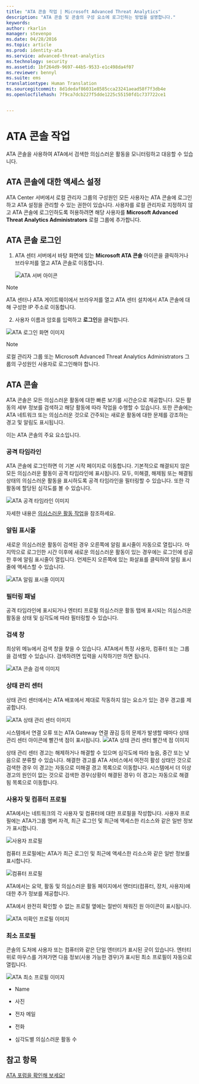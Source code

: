 ```yaml
---
title: "ATA 콘솔 작업 | Microsoft Advanced Threat Analytics"
description: "ATA 콘솔 및 콘솔의 구성 요소에 로그인하는 방법을 설명합니다."
keywords: 
author: rkarlin
manager: stevenpo
ms.date: 04/28/2016
ms.topic: article
ms.prod: identity-ata
ms.service: advanced-threat-analytics
ms.technology: security
ms.assetid: 1bf264d9-9697-44b5-9533-e1c498da4f07
ms.reviewer: bennyl
ms.suite: ems
translationtype: Human Translation
ms.sourcegitcommit: 8d1dedaf86031e8585cca23241aead58f7f3db4e
ms.openlocfilehash: 7f9ca7dcb227f5dde1225c55150fd1c737722ce1


---
```


# ATA 콘솔 작업

ATA 콘솔을 사용하여 ATA에서 검색한 의심스러운 활동을 모니터링하고 대응할 수 있습니다.

## ATA 콘솔에 대한 액세스 설정
ATA Center 서버에서 로컬 관리자 그룹의 구성원인 모든 사용자는 ATA 콘솔에 로그인하고 ATA 설정을 관리할 수 있는 권한이 있습니다.
사용자를 로컬 관리자로 지정하지 않고 ATA 콘솔에 로그인하도록 허용하려면 해당 사용자를 **Microsoft Advanced Threat Analytics Administrators** 로컬 그룹에 추가합니다.

## ATA 콘솔 로그인

1. ATA 센터 서버에서 바탕 화면에 있는 **Microsoft ATA 콘솔** 아이콘을 클릭하거나 브라우저를 열고 ATA 콘솔로 이동합니다.

    ![ATA 서버 아이콘](media/ata-server-icon.png)

>[!NOTE]
> ATA 센터나 ATA 게이트웨이에서 브라우저를 열고 ATA 센터 설치에서 ATA 콘솔에 대해 구성한 IP 주소로 이동합니다.    

2.  사용자 이름과 암호를 입력하고 **로그인**을 클릭합니다.

![ATA 로그인 화면 이미지](media/ATA-log-in-screen.jpg)

> [!NOTE]
> 로컬 관리자 그룹 또는 Microsoft Advanced Threat Analytics Administrators 그룹의 구성원인 사용자로 로그인해야 합니다.

## ATA 콘솔

ATA 콘솔은 모든 의심스러운 활동에 대한 빠른 보기를 시간순으로 제공합니다. 모든 활동의 세부 정보를 검색하고 해당 활동에 따라 작업을 수행할 수 있습니다. 또한 콘솔에는 ATA 네트워크 또는 의심스러운 것으로 간주되는 새로운 활동에 대한 문제를 강조하는 경고 및 알림도 표시됩니다.

이는 ATA 콘솔의 주요 요소입니다.


### 공격 타임라인

ATA 콘솔에 로그인하면 이 기본 시작 페이지로 이동합니다. 기본적으로 해결되지 않은 모든 의심스러운 활동이 공격 타임라인에 표시됩니다. 모두, 미해결, 해제됨 또는 해결됨 상태의 의심스러운 활동을 표시하도록 공격 타임라인을 필터링할 수 있습니다. 또한 각 활동에 할당된 심각도를 볼 수 있습니다.

![ATA 공격 타임라인 이미지](media/attack-timeline.png)

자세한 내용은 [의심스러운 활동 작업](/advanced-threat-analytics/deploy-use/working-with-suspicious-activities)을 참조하세요.

### 알림 표시줄

새로운 의심스러운 활동이 검색된 경우 오른쪽에 알림 표시줄이 자동으로 열립니다. 마지막으로 로그인한 시간 이후에 새로운 의심스러운 활동이 있는 경우에는 로그인에 성공한 후에 알림 표시줄이 열립니다. 언제든지 오른쪽에 있는 화살표를 클릭하여 알림 표시줄에 액세스할 수 있습니다.

![ATA 알림 표시줄 이미지](media/notification-bar.png)

### 필터링 패널

공격 타임라인에 표시되거나 엔터티 프로필 의심스러운 활동 탭에 표시되는 의심스러운 활동을 상태 및 심각도에 따라 필터링할 수 있습니다.

### 검색 창

최상위 메뉴에서 검색 창을 찾을 수 있습니다. ATA에서 특정 사용자, 컴퓨터 또는 그룹을 검색할 수 있습니다. 검색하려면 입력을 시작하기만 하면 됩니다.

![ATA 콘솔 검색 이미지](media/ATA-console-search.png)

### 상태 관리 센터

상태 관리 센터에서는 ATA 배포에서 제대로 작동하지 않는 요소가 있는 경우 경고를 제공합니다.

![ATA 상태 관리 센터 이미지](media/health-center.png)

시스템에서 연결 오류 또는 ATA Gateway 연결 끊김 등의 문제가 발생할 때마다 상태 관리 센터 아이콘에 빨간색 점이 표시됩니다. ![ATA 상태 관리 센터 빨간색 점 이미지](media/ATA-Health-Center-Alert-red-dot.png)

상태 관리 센터 경고는 해제하거나 해결할 수 있으며 심각도에 따라 높음, 중간 또는 낮음으로 분류할 수 있습니다. 해결한 경고를 ATA 서비스에서 여전히 활성 상태인 것으로 검색한 경우 이 경고는 자동으로 미해결 경고 목록으로 이동합니다. 시스템에서 더 이상 경고의 원인이 없는 것으로 검색한 경우(상황이 해결된 경우) 이 경고는 자동으로 해결됨 목록으로 이동합니다.

### 사용자 및 컴퓨터 프로필

ATA에서는 네트워크의 각 사용자 및 컴퓨터에 대한 프로필을 작성합니다. 사용자 프로필에는 ATA가그룹 멤버 자격, 최근 로그인 및 최근에 액세스한 리소스와 같은 일반 정보가 표시합니다.

![사용자 프로필](media/user-profile.png)

컴퓨터 프로필에는 ATA가 최근 로그인 및 최근에 액세스한 리소스와 같은 일반 정보를 표시합니다.

![컴퓨터 프로필](media/computer-profile.png)

ATA에서는 요약, 활동 및 의심스러운 활동 페이지에서 엔터티(컴퓨터, 장치, 사용자)에 대한 추가 정보를 제공합니다.

ATA에서 완전히 확인할 수 없는 프로필 옆에는 절반이 채워진 원 아이콘이 표시됩니다.


![ATA 미확인 프로필 이미지](media/ATA-Unresolved-Profile.jpg)

### 최소 프로필

콘솔의 도처에 사용자 또는 컴퓨터와 같은 단일 엔터티가 표시된 곳이 있습니다. 엔터티 위로 마우스를 가져가면 다음 정보(사용 가능한 경우)가 표시된 최소 프로필이 자동으로 열립니다.

![ATA 최소 프로필 이미지](media/ATA-mini-profile.jpg)

-   Name

-   사진

-   전자 메일

-   전화

-   심각도별 의심스러운 활동 수



## 참고 항목
[ATA 포럼을 확인해 보세요!](https://social.technet.microsoft.com/Forums/security/home?forum=mata)



<!--HONumber=Jun16_HO4-->


